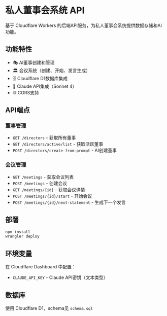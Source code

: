 # 私人董事会系统 API

基于 Cloudflare Workers 的后端API服务，为私人董事会系统提供数据存储和AI功能。

## 功能特性

- 🎭 AI董事创建和管理
- 🏛️ 会议系统（创建、开始、发言生成）
- 🗄️ Cloudflare D1数据库集成
- 🤖 Claude API集成（Sonnet 4）
- 🌐 CORS支持

## API端点

### 董事管理
- `GET /directors` - 获取所有董事
- `GET /directors/active/list` - 获取活跃董事
- `POST /directors/create-from-prompt` - AI创建董事

### 会议管理
- `GET /meetings` - 获取会议列表
- `POST /meetings` - 创建会议
- `GET /meetings/{id}` - 获取会议详情
- `POST /meetings/{id}/start` - 开始会议
- `POST /meetings/{id}/next-statement` - 生成下一个发言

## 部署

```bash
npm install
wrangler deploy
```

## 环境变量

在 Cloudflare Dashboard 中配置：
- `CLAUDE_API_KEY` - Claude API密钥（文本类型）

## 数据库

使用 Cloudflare D1，schema见 `schema.sql`